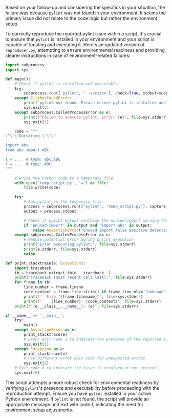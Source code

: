 Based on your follow-up and considering the specifics in your situation, the failure was because `pylint` was not found in your environment. It seems the primary issue did not relate to the code logic but rather the environment setup.

To correctly reproduce the reported pylint issue within a script, it's crucial to ensure that `pylint` is installed in your environment and your script is capable of locating and executing it. Here's an updated version of `reproducer.py`, attempting to ensure environmental readiness and providing clearer instructions in case of environment-related failures:

```python
import subprocess
import sys

def main():
    # Check if pylint is installed and executable
    try:
        subprocess.run(['pylint', '--version'], check=True, stdout=subprocess.PIPE, stderr=subprocess.PIPE)
    except FileNotFoundError:
        print("pylint not found. Please ensure pylint is installed and accessible.", file=sys.stderr)
        sys.exit(1)
    except subprocess.CalledProcessError as e:
        print(f"Failed to execute pylint. Error: {e}", file=sys.stderr)
        sys.exit(1)

    code = """
\"\"\"Docstring.\"\"\"

import abc
from abc import ABC

X = ...  # type: abc.ABC
Y = ...  # type: ABC
"""

    # Write the Python code to a temporary file
    with open('temp_script.py', 'w') as file:
        file.write(code)

    try:
        # Run pylint on the temporary file
        process = subprocess.run(['pylint', 'temp_script.py'], capture_output=True, text=True, check=True)
        output = process.stdout

        # Check if pylint output contains the unused-import warning for 'abc'
        if 'unused-import' in output and 'import abc' in output:
            raise AssertionError("Unused import false positive detected for module used in type comment.")
    except subprocess.CalledProcessError as e:
        # Handle potential error during pylint execution
        print("Error executing pylint:", file=sys.stderr)
        print(e.stderr, file=sys.stderr)
        raise

def print_stacktrace(e: Exception):
    import traceback
    tb = traceback.extract_tb(e.__traceback__)
    print("Traceback (most recent call last):", file=sys.stderr)
    for frame in tb:
        line_number = frame.lineno
        code_context = frame.line.strip() if frame.line else "Unknown"
        print(f'  File "{frame.filename}"', file=sys.stderr)
        print(f"    {line_number}: {code_context}", file=sys.stderr)
    print(f"{e.__class__.__name__}: {e}", file=sys.stderr)

if __name__ == '__main__':
    try:
        main()
    except AssertionError as e:
        print_stacktrace(e)
        # Error exit code 1 to indicate the presence of the reported issue
        sys.exit(1)
    except Exception as e:
        print_stacktrace(e)
        # Use different error exit code for unexpected errors
        sys.exit(2)
    # Exit code 0 to indicate the issue is resolved or not present
    sys.exit(0)
```

This script attempts a more robust check for environmental readiness by verifying `pylint`'s presence and executability before proceeding with the reproduction attempt. Ensure you have `pylint` installed in your active Python environment. If `pylint` is not found, the script will provide an appropriate message and exit with code 1, indicating the need for environment setup adjustments.